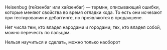Heisenbug (гейзенбаг или хайзенбаг) — термин, описывающий ошибки, которые меняют свойства во время отладки кода. 
То есть они исчезают при тестировании и дебаггинге, но проявляются в продакшене.

Нет числа тем, кто владел народами и городами; тех, кто владел собой, можно перечесть по пальцам.

Нельзя научиться и сделать, можно только наоборот 
